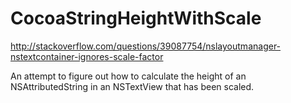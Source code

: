 # CocoaStringHeightWithScale
http://stackoverflow.com/questions/39087754/nslayoutmanager-nstextcontainer-ignores-scale-factor

An attempt to figure out how to calculate the height of an NSAttributedString in an NSTextView that has been scaled.
